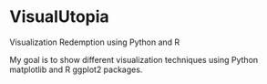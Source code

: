 # VisualUtopia
Visualization Redemption using Python and R

My goal is to show different visualization techniques using Python matplotlib and R ggplot2 packages.
